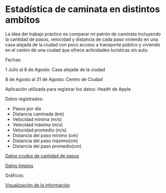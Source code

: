 # Estadística de caminata en distintos ambitos
La idea del trabajo práctico es comparar mi patrón de caminata incluyendo la cantidad de pasos, velocidad y distancia de cada paso viviendo en una casa alejada de la ciudad con poco acceso a transporte público y viviendo en el centro de una ciudad que ofrece actividades turísticas sin auto.

Fechas: 

1 Julio al 8 de Agosto: Casa alejada de la ciudad 

8 de Agosto al 31 de Agosto: Centro de Ciudad


Aplicación utilizada para registrar los datos:
Health de Apple

Datos registrados:

- Pasos por día
- Distancia caminada (km)
- Velocidad mínima (m/s)
- Velocidad máxima (m/s)
- Velocidad promedio (m/s)
- Distancia del paso mínimo (cm)
- Distancia del paso máximo(cm)
- Distancia del paso promedio(cm)


[Datos crudos de cantidad de pasos](https://github.com/jsotoacebal/pdata/blob/gh-pages/Datos%20crudos%20pasos%20-%20Hoja%201.csv)

[Datos limpios](https://github.com/jsotoacebal/pdata/blob/main/Proyecto%20visualizaci%C3%B3n%20de%20la%20informaci%C3%B3n%20-%20Hoja%201.csv)



Gráficos:

[Visualización de la información](https://jsotoacebal.github.io/pdata/Proyecto_final.html)



